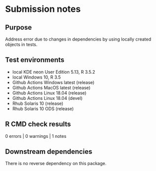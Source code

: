 # Submission notes

## Purpose

Address error due to changes in dependencies by using locally created objects in tests.

## Test environments

* local KDE neon User Edition 5.13, R 3.5.2
* local Windows 10, R 3.5
* Github Actions Windows latest (release)
* Github Actions MacOS latest (release)
* Github Actions Linux 18.04 (release)
* Github Actions Linux 18.04 (devel)
* Rhub Solaris 10 (release)
* Rhub Solaris 10 ODS (release)

## R CMD check results

0 errors | 0 warnings | 1 notes

## Downstream dependencies

There is no reverse dependency on this package.
